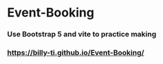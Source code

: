 # Event-Booking
### Use Bootstrap 5 and vite to practice making 
### https://billy-ti.github.io/Event-Booking/